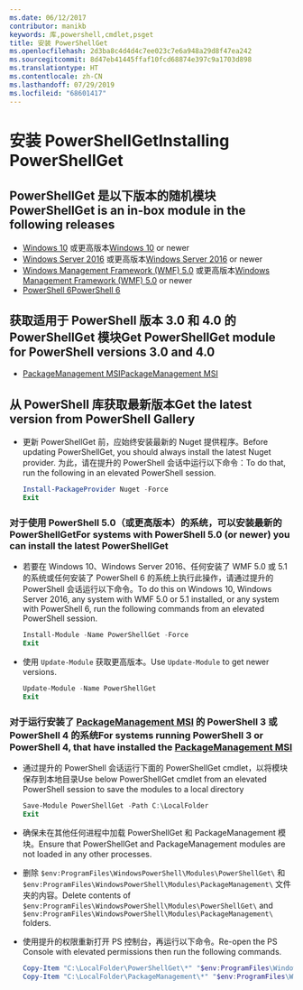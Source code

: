 ```yaml
---
ms.date: 06/12/2017
contributor: manikb
keywords: 库,powershell,cmdlet,psget
title: 安装 PowerShellGet
ms.openlocfilehash: 2d3ba8c4d4d4c7ee023c7e6a948a29d8f47ea242
ms.sourcegitcommit: 8d47eb41445ffaf10fcd68874e397c9a1703d898
ms.translationtype: HT
ms.contentlocale: zh-CN
ms.lasthandoff: 07/29/2019
ms.locfileid: "68601417"
---
```

# <a name="installing-powershellget"></a><span data-ttu-id="e61d4-103">安装 PowerShellGet</span><span class="sxs-lookup"><span data-stu-id="e61d4-103">Installing PowerShellGet</span></span>

## <a name="powershellget-is-an-in-box-module-in-the-following-releases"></a><span data-ttu-id="e61d4-104">PowerShellGet 是以下版本的随机模块</span><span class="sxs-lookup"><span data-stu-id="e61d4-104">PowerShellGet is an in-box module in the following releases</span></span>

- <span data-ttu-id="e61d4-105">[Windows 10](https://www.microsoft.com/windows) 或更高版本</span><span class="sxs-lookup"><span data-stu-id="e61d4-105">[Windows 10](https://www.microsoft.com/windows) or newer</span></span>
- <span data-ttu-id="e61d4-106">[Windows Server 2016](/windows-server/windows-server) 或更高版本</span><span class="sxs-lookup"><span data-stu-id="e61d4-106">[Windows Server 2016](/windows-server/windows-server) or newer</span></span>
- <span data-ttu-id="e61d4-107">[Windows Management Framework (WMF) 5.0](https://www.microsoft.com/download/details.aspx?id=50395) 或更高版本</span><span class="sxs-lookup"><span data-stu-id="e61d4-107">[Windows Management Framework (WMF) 5.0](https://www.microsoft.com/download/details.aspx?id=50395) or newer</span></span>
- [<span data-ttu-id="e61d4-108">PowerShell 6</span><span class="sxs-lookup"><span data-stu-id="e61d4-108">PowerShell 6</span></span>](https://github.com/PowerShell/PowerShell/releases)

## <a name="get-powershellget-module-for-powershell-versions-30-and-40"></a><span data-ttu-id="e61d4-109">获取适用于 PowerShell 版本 3.0 和 4.0 的 PowerShellGet 模块</span><span class="sxs-lookup"><span data-stu-id="e61d4-109">Get PowerShellGet module for PowerShell versions 3.0 and 4.0</span></span>

- [<span data-ttu-id="e61d4-110">PackageManagement MSI</span><span class="sxs-lookup"><span data-stu-id="e61d4-110">PackageManagement MSI</span></span>](https://www.microsoft.com/download/details.aspx?id=51451)

## <a name="get-the-latest-version-from-powershell-gallery"></a><span data-ttu-id="e61d4-111">从 PowerShell 库获取最新版本</span><span class="sxs-lookup"><span data-stu-id="e61d4-111">Get the latest version from PowerShell Gallery</span></span>

- <span data-ttu-id="e61d4-112">更新 PowerShellGet 前，应始终安装最新的 Nuget 提供程序。</span><span class="sxs-lookup"><span data-stu-id="e61d4-112">Before updating PowerShellGet, you should always install the latest Nuget provider.</span></span> <span data-ttu-id="e61d4-113">为此，请在提升的 PowerShell 会话中运行以下命令：</span><span class="sxs-lookup"><span data-stu-id="e61d4-113">To do that, run the following in an elevated PowerShell session.</span></span>

  ```powershell
  Install-PackageProvider Nuget -Force
  Exit
  ```

### <a name="for-systems-with-powershell-50-or-newer-you-can-install-the-latest-powershellget"></a><span data-ttu-id="e61d4-114">对于使用 PowerShell 5.0（或更高版本）的系统，可以安装最新的 PowerShellGet</span><span class="sxs-lookup"><span data-stu-id="e61d4-114">For systems with PowerShell 5.0 (or newer) you can install the latest PowerShellGet</span></span>

- <span data-ttu-id="e61d4-115">若要在 Windows 10、Windows Server 2016、任何安装了 WMF 5.0 或 5.1 的系统或任何安装了 PowerShell 6 的系统上执行此操作，请通过提升的 PowerShell 会话运行以下命令。</span><span class="sxs-lookup"><span data-stu-id="e61d4-115">To do this on Windows 10, Windows Server 2016, any system with WMF 5.0 or 5.1 installed, or any system with PowerShell 6, run the following commands from an elevated PowerShell session.</span></span>

  ```powershell
  Install-Module -Name PowerShellGet -Force
  Exit
  ```

- <span data-ttu-id="e61d4-116">使用 `Update-Module` 获取更高版本。</span><span class="sxs-lookup"><span data-stu-id="e61d4-116">Use `Update-Module` to get newer versions.</span></span>

  ```powershell
  Update-Module -Name PowerShellGet
  Exit
  ```

### <a name="for-systems-running-powershell-3-or-powershell-4-that-have-installed-the-packagemanagement-msihttpswwwmicrosoftcomdownloaddetailsaspxid51451"></a><span data-ttu-id="e61d4-117">对于运行安装了 [PackageManagement MSI](https://www.microsoft.com/download/details.aspx?id=51451) 的 PowerShell 3 或 PowerShell 4 的系统</span><span class="sxs-lookup"><span data-stu-id="e61d4-117">For systems running PowerShell 3 or PowerShell 4, that have installed the [PackageManagement MSI](https://www.microsoft.com/download/details.aspx?id=51451)</span></span>

- <span data-ttu-id="e61d4-118">通过提升的 PowerShell 会话运行下面的 PowerShellGet cmdlet，以将模块保存到本地目录</span><span class="sxs-lookup"><span data-stu-id="e61d4-118">Use below PowerShellGet cmdlet from an elevated PowerShell session to save the modules to a local directory</span></span>

  ```powershell
  Save-Module PowerShellGet -Path C:\LocalFolder
  Exit
  ```

- <span data-ttu-id="e61d4-119">确保未在其他任何进程中加载 PowerShellGet 和 PackageManagement 模块。</span><span class="sxs-lookup"><span data-stu-id="e61d4-119">Ensure that PowerShellGet and PackageManagement modules are not loaded in any other processes.</span></span>
- <span data-ttu-id="e61d4-120">删除 `$env:ProgramFiles\WindowsPowerShell\Modules\PowerShellGet\` 和 `$env:ProgramFiles\WindowsPowerShell\Modules\PackageManagement\` 文件夹的内容。</span><span class="sxs-lookup"><span data-stu-id="e61d4-120">Delete contents of `$env:ProgramFiles\WindowsPowerShell\Modules\PowerShellGet\` and  `$env:ProgramFiles\WindowsPowerShell\Modules\PackageManagement\` folders.</span></span>
- <span data-ttu-id="e61d4-121">使用提升的权限重新打开 PS 控制台，再运行以下命令。</span><span class="sxs-lookup"><span data-stu-id="e61d4-121">Re-open the PS Console with elevated permissions then run the following commands.</span></span>

  ```powershell
  Copy-Item "C:\LocalFolder\PowerShellGet\*" "$env:ProgramFiles\WindowsPowerShell\Modules\PowerShellGet\" -Recurse -Force
  Copy-Item "C:\LocalFolder\PackageManagement\*" "$env:ProgramFiles\WindowsPowerShell\Modules\PackageManagement\" -Recurse -Force
  ```
